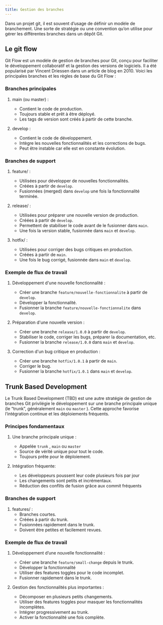 ```yaml
---
title: Gestion des branches
---
```

Dans un projet git, il est souvent d’usage de définir un modèle de branchement. Une sorte de stratégie ou une convention qu’on utilise pour gérer les différentes branches dans un dépôt Git.

## Le git flow
Git Flow est un modèle de gestion de branches pour Git, conçu pour faciliter le développement collaboratif et la gestion des versions de logiciels. Il a été popularisé par Vincent Driessen dans un article de blog en 2010\. Voici les principales branches et les règles de base du Git Flow :
### Branches principales
1. main (ou master) :
   - Contient le code de production.
   - Toujours stable et prêt à être déployé.
   - Les tags de version sont créés à partir de cette branche.

2. develop :
   - Contient le code de développement.
   - Intègre les nouvelles fonctionnalités et les corrections de bugs.
   - Peut être instable car elle est en constante évolution.

### Branches de support
1. feature/ :
   - Utilisées pour développer de nouvelles fonctionnalités.
   - Créées à partir de `develop`.
   - Fusionnées (merged) dans `develop` une fois la fonctionnalité terminée.

2. release/ :
   - Utilisées pour préparer une nouvelle version de production.
   - Créées à partir de `develop`.
   - Permettent de stabiliser le code avant de le fusionner dans `main`.
   - Une fois la version stable, fusionnée dans `main` et `develop`.

3. hotfix/ :
   - Utilisées pour corriger des bugs critiques en production.
   - Créées à partir de `main`.
   - Une fois le bug corrigé, fusionnée dans `main` et `develop`.

### Exemple de flux de travail
1. Développement d'une nouvelle fonctionnalité :
   - Créer une branche `feature/nouvelle-fonctionnalite` à partir de `develop`.
   - Développer la fonctionnalité.
   - Fusionner la branche `feature/nouvelle-fonctionnalite` dans `develop`.

2. Préparation d'une nouvelle version :
   - Créer une branche `release/1.0.0` à partir de `develop`.
   - Stabiliser le code, corriger les bugs, préparer la documentation, etc.
   - Fusionner la branche `release/1.0.0` dans `main` et `develop`.

3. Correction d'un bug critique en production :
   - Créer une branche `hotfix/1.0.1` à partir de `main`.
   - Corriger le bug.
   - Fusionner la branche `hotfix/1.0.1` dans `main` et `develop`.

## Trunk Based Development
Le Trunk Based Development (TBD) est une autre stratégie de gestion de branches Git privilégie le développement sur une branche principale unique (le “trunk”, généralement `main` ou `master` ). Cette approche favorise l’intégration continue et les déploiements fréquents.

### Principes fondamentaux
1. Une branche principale unique :
   - Appelée `trunk` , `main` ou `master`
   - Source de vérité unique pour tout le code.
   - Toujours prête pour le déploiement.

2. Intégration fréquente:
   - Les développeurs poussent leur code plusieurs fois par jour
   - Les changements sont petits et incrémentaux.
   - Réduction des conflits de fusion grâce aux commit fréquents

### Branches de support

1. features/ :
   - Branches courtes.
   - Créées à partir du trunk.
   - Fusionnées rapidement dans le trunk.
   - Doivent être petites et facilement revues.

### Exemple de flux de travail
1. Développement d’une nouvelle fonctionnalité :
   - Créer une branche `feature/small-change` depuis le trunk.
   - Développer la fonctionnalité
   - Utiliser des features toggles pour le code incomplet.
   - Fusionner rapidement dans le trunk.

2. Gestion des fonctionnalités plus importantes :
   - Décomposer en plusieurs petits changements.
   - Utiliser des features toggles pour masquer les fonctionnalités incomplètes.
   - Intégrer progressivement au trunk.
   - Activer la fonctionnalité une fois complète.
